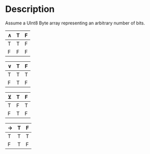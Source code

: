 Description
===========

Assume a UInt8 Byte array representing an arbitrary number of bits.

 ∧ | T | F |
---|---|---|
 T | T | F |
 F | F | F |

 ∨ | T | F |
---|---|---|
 T | T | T |
 F | T | F |

 ⊻ | T | F |
---|---|---|
 T | F | T |
 F | T | F |

 → | T | F |
---|---|---|
 T | T | T |
 F | T | F |

